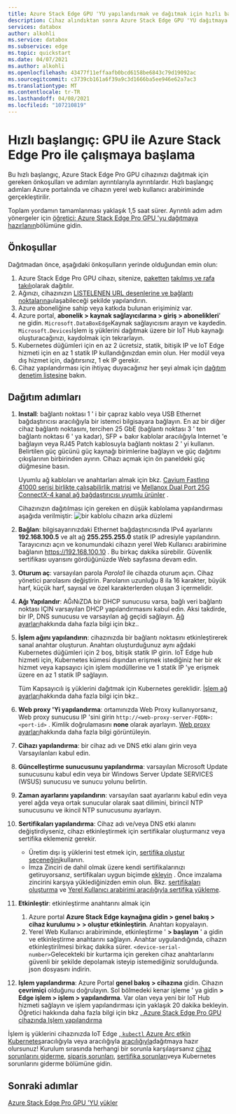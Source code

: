 ```yaml
---
title: Azure Stack Edge GPU 'YU yapılandırmak ve dağıtmak için hızlı başlangıç | Microsoft Docs
description: Cihaz alındıktan sonra Azure Stack Edge GPU 'YU dağıtmaya başlayın.
services: databox
author: alkohli
ms.service: databox
ms.subservice: edge
ms.topic: quickstart
ms.date: 04/07/2021
ms.author: alkohli
ms.openlocfilehash: 43477f11effaafb0bcd6158be6843c79d19092ac
ms.sourcegitcommit: c3739cb161a6f39a9c3d1666ba5ee946e62a7ac3
ms.translationtype: MT
ms.contentlocale: tr-TR
ms.lasthandoff: 04/08/2021
ms.locfileid: "107210819"
---
```

# <a name="quickstart-get-started-with-azure-stack-edge-pro-with-gpu"></a>Hızlı başlangıç: GPU ile Azure Stack Edge Pro ile çalışmaya başlama 

Bu hızlı başlangıç, Azure Stack Edge Pro GPU cihazınızı dağıtmak için gereken önkoşulları ve adımları ayrıntılarıyla ayrıntılardır. Hızlı başlangıç adımları Azure portalında ve cihazın yerel web kullanıcı arabiriminde gerçekleştirilir. 

Toplam yordamın tamamlanması yaklaşık 1,5 saat sürer. Ayrıntılı adım adım yönergeler için [öğretici: Azure Stack Edge Pro GPU 'yu dağıtmaya hazırlanın](azure-stack-edge-gpu-deploy-prep.md#deployment-configuration-checklist)bölümüne gidin. 


## <a name="prerequisites"></a>Önkoşullar

Dağıtmadan önce, aşağıdaki önkoşulların yerinde olduğundan emin olun:

1. Azure Stack Edge Pro GPU cihazı, sitenize, [paketten](azure-stack-edge-gpu-deploy-install.md#unpack-the-device) [takılmış ve rafa takılı](azure-stack-edge-gpu-deploy-install.md#rack-the-device)olarak dağıtılır. 
1. Ağınızı, cihazınızın [LISTELENEN URL desenlerine ve bağlantı noktalarına](azure-stack-edge-gpu-system-requirements.md#networking-port-requirements)ulaşabileceği şekilde yapılandırın. 
1. Azure aboneliğine sahip veya katkıda bulunan erişiminiz var.
1. Azure portal, **abonelik > kaynak sağlayıcılarına > giriş > abonelikleri**' ne gidin. `Microsoft.DataBoxEdge`Kaynak sağlayıcısını arayın ve kaydedin. `Microsoft.Devices`İşlem iş yüklerini dağıtmak üzere bir IoT Hub kaynağı oluşturacağınızı, kaydolmak için tekrarlayın.
1. Kubernetes düğümleri için en az 2 ücretsiz, statik, bitişik IP ve IoT Edge hizmeti için en az 1 statik IP kullandığınızdan emin olun. Her modül veya dış hizmet için, dağıtırsınız, 1 ek IP gerekir.
1. Cihaz yapılandırması için ihtiyaç duyacağınız her şeyi almak için [dağıtım denetim listesine](azure-stack-edge-gpu-deploy-checklist.md) bakın. 


## <a name="deployment-steps"></a>Dağıtım adımları

1. **Install**: bağlantı noktası 1 ' i bir çapraz kablo veya USB Ethernet bağdaştırıcısı aracılığıyla bir istemci bilgisayara bağlayın. En az bir diğer cihaz bağlantı noktasını, tercihen 25 GbE (bağlantı noktası 3 ' ten bağlantı noktası 6 ' ya kadar), SFP + bakır kablolar aracılığıyla Internet 'e bağlayın veya RJ45 Patch kablosuyla bağlantı noktası 2 ' yi kullanın. Belirtilen güç gücünü güç kaynağı birimlerine bağlayın ve güç dağıtımı çıkışlarının birbirinden ayırın. Cihazı açmak için ön paneldeki güç düğmesine basın.  

    Uyumlu ağ kabloları ve anahtarları almak için bkz. [Cavium Fastlınq 41000 serisi birlikte çalışabilirlik matrisi](https://www.marvell.com/documents/xalflardzafh32cfvi0z/) ve [Mellanox Dual Port 25G ConnectX-4 kanal ağ bağdaştırıcısı uyumlu ürünler](https://docs.mellanox.com/display/ConnectX4LxFirmwarev14271016/Firmware+Compatible+Products) .

    Cihazınızın dağıtılması için gereken en düşük kablolama yapılandırması aşağıda verilmiştir:  ![ bir kablolu cihazın arka düzlemi](./media/azure-stack-edge-gpu-quickstart/backplane-min-cabling-1.png)

2. **Bağlan**: bilgisayarınızdaki Ethernet bağdaştırıcısında IPv4 ayarlarını **192.168.100.5** ve alt ağ **255.255.255.0** statik IP adresiyle yapılandırın. Tarayıcınızı açın ve konumundaki cihazın yerel Web Kullanıcı arabirimine bağlanın https://192.168.100.10 . Bu birkaç dakika sürebilir. Güvenlik sertifikası uyarısını gördüğünüzde Web sayfasına devam edin.

3. **Oturum aç**: varsayılan parola *Parola1* ile cihazda oturum açın. Cihaz yönetici parolasını değiştirin. Parolanın uzunluğu 8 ila 16 karakter, büyük harf, küçük harf, sayısal ve özel karakterlerden oluşan 3 içermelidir.

4. **Ağı Yapılandır**: AĞıNıZDA bir DHCP sunucusu varsa, bağlı veri bağlantı noktası IÇIN varsayılan DHCP yapılandırmasını kabul edin. Aksi takdirde, bir IP, DNS sunucusu ve varsayılan ağ geçidi sağlayın. [Ağ ayarları](azure-stack-edge-gpu-deploy-configure-network-compute-web-proxy.md#configure-network)hakkında daha fazla bilgi için bkz..

5. **İşlem ağını yapılandırın**: cihazınızda bir bağlantı noktasını etkinleştirerek sanal anahtar oluşturun. Anahtarı oluşturduğunuz aynı ağdaki Kubernetes düğümleri için 2 boş, bitişik statik IP girin. IoT Edge hub hizmeti için, Kubernetes kümesi dışından erişmek istediğiniz her bir ek hizmet veya kapsayıcı için işlem modüllerine ve 1 statik IP 'ye erişmek üzere en az 1 statik IP sağlayın. 

    Tüm Kapsayıcılı iş yüklerini dağıtmak için Kubernetes gereklidir. [İşlem ağ ayarları](azure-stack-edge-gpu-deploy-configure-network-compute-web-proxy.md#enable-compute-network)hakkında daha fazla bilgi için bkz..

6. **Web proxy 'Yi yapılandırma**: ortamınızda Web Proxy kullanıyorsanız, Web proxy sunucusu IP 'sini girin `http://<web-proxy-server-FQDN>:<port-id>` . Kimlik doğrulamasını **none** olarak ayarlayın. [Web proxy ayarları](azure-stack-edge-gpu-deploy-configure-network-compute-web-proxy.md#configure-web-proxy)hakkında daha fazla bilgi görüntüleyin.

7. **Cihazı yapılandırma**: bir cihaz adı ve DNS etki alanı girin veya Varsayılanları kabul edin. 

8. **Güncelleştirme sunucusunu yapılandırma**: varsayılan Microsoft Update sunucusunu kabul edin veya bir Windows Server Update SERVICES (WSUS) sunucusu ve sunucu yolunu belirtin. 

9. **Zaman ayarlarını yapılandırın**: varsayılan saat ayarlarını kabul edin veya yerel ağda veya ortak sunucular olarak saat dilimini, birincil NTP sunucusunu ve ikincil NTP sunucusunu ayarlayın.

10. **Sertifikaları yapılandırma**: Cihaz adı ve/veya DNS etki alanını değiştirdiyseniz, cihazı etkinleştirmek için sertifikalar oluşturmanız veya sertifika eklemeniz gerekir. 

    - Üretim dışı iş yüklerini test etmek için, [sertifika oluştur seçeneğini](azure-stack-edge-gpu-deploy-configure-certificates.md#generate-device-certificates)kullanın. 
    - İmza Zinciri de dahil olmak üzere kendi sertifikalarınızı getiruyorsanız, sertifikaları uygun biçimde [ekleyin](azure-stack-edge-gpu-deploy-configure-certificates.md#bring-your-own-certificates) . Önce imzalama zincirini karşıya yüklediğinizden emin olun. Bkz. [sertifikaları oluşturma](azure-stack-edge-gpu-create-certificates-tool.md) ve [Yerel Kullanıcı arabirimi aracılığıyla sertifika yükleme](azure-stack-edge-gpu-deploy-configure-certificates.md#bring-your-own-certificates).

11. **Etkinleştir**: etkinleştirme anahtarını almak için 

    1. Azure portal **Azure Stack Edge kaynağına gidin > genel bakış > cihaz kurulumu > > oluştur etkinleştirin**. Anahtarı kopyalayın. 
    1. Yerel Web Kullanıcı arabiriminde, etkinleştirme ' **> başlayın** ' a gidin ve etkinleştirme anahtarını sağlayın. Anahtar uygulandığında, cihazın etkinleştirilmesi birkaç dakika sürer. `<device-serial-number>`Gelecekteki bir kurtarma için gereken cihaz anahtarlarını güvenli bir şekilde depolamak isteyip istemediğiniz sorulduğunda. json dosyasını indirin. 

12. **Işlem yapılandırma**: Azure Portal **genel bakış > cihazına** gidin. Cihazın **çevrimiçi** olduğunu doğrulayın. Sol bölmedeki kenar işleme ' ya gidin **> Edge işlem > işlem > yapılandırma**. Var olan veya yeni bir IoT Hub hizmeti sağlayın ve işlem yapılandırması için yaklaşık 20 dakika bekleyin. Öğretici hakkında daha fazla bilgi için bkz [. Azure Stack Edge Pro GPU cihazında Işlem yapılandırma](azure-stack-edge-gpu-deploy-configure-compute.md)

İşlem iş yüklerini cihazınızda IoT Edge [, `kubectl` ](azure-stack-edge-gpu-create-kubernetes-cluster.md) [Azure Arc etkin Kubernetes](azure-stack-edge-gpu-deploy-arc-kubernetes-cluster.md)aracılığıyla veya aracılığıyla [aracılığıyla](azure-stack-edge-gpu-deploy-sample-module-marketplace.md)dağıtmaya hazır olursunuz! Kurulum sırasında herhangi bir sorunla karşılaşırsanız [cihaz sorunlarını giderme](), [sipariş sorunları](azure-stack-edge-gpu-troubleshoot.md), [sertifika sorunları](azure-stack-edge-gpu-certificate-troubleshooting.md)veya Kubernetes sorunlarını giderme bölümüne gidin. 

## <a name="next-steps"></a>Sonraki adımlar

[Azure Stack Edge Pro GPU 'YU yükler](./azure-stack-edge-gpu-deploy-install.md)



